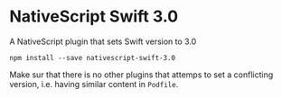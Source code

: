 NativeScript Swift 3.0
======================

A NativeScript plugin that sets Swift version to 3.0

```
npm install --save nativescript-swift-3.0
```

Make sur that there is no other plugins that attemps to set a conflicting version, i.e. having similar content in `Podfile`.

